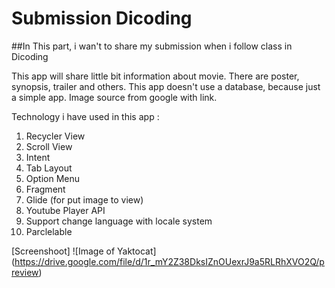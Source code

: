 # Submission Dicoding

##In This part, i wan't to share my submission when i follow class in Dicoding

This app will share little bit information about movie. 
There are poster, synopsis, trailer and others.
This app doesn't use a database, because just a simple app.
Image source from google with link.

Technology i have used in this app :
  1.  Recycler View
  2.  Scroll View
  3.  Intent
  4.  Tab Layout
  5.  Option Menu
  7.  Fragment
  8.  Glide (for put image to view)
  9.  Youtube Player API
  10. Support change language with locale system
  11. Parclelable
  
  
[Screenshoot]
![Image of Yaktocat]
(https://drive.google.com/file/d/1r_mY2Z38DksIZnOUexrJ9a5RLRhXVO2Q/preview)
